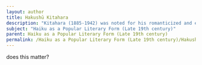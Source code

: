 ```yaml
---
layout: author
title: Hakushū Kitahara
description: "Kitahara (1885-1942) was noted for his romanticized and emotional approach to nature in haiku. He became one of Japan’s most beloved poets in the early 20th century, known for blending traditional forms with new sensibilities."
subject: "Haiku as a Popular Literary Form (Late 19th century)"
parent: Haiku as a Popular Literary Form (Late 19th century)
permalink: /Haiku as a Popular Literary Form (Late 19th century)/Hakushū Kitahara/
---
```


does this matter?
